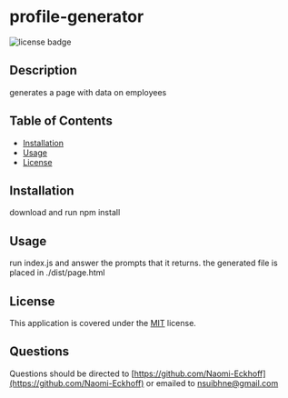 
  # profile-generator
  ![license badge](https://img.shields.io/badge/license-MIT-blue)
  ## Description

  generates a page with data on employees

  ## Table of Contents

  * [Installation](#installation)
  * [Usage](#usage)
  * [License](#license)
  

  ## Installation

  download and run npm install

  ## Usage

  run index.js and answer the prompts that it returns. the generated file is placed in ./dist/page.html
  

  
  
  
  

  ## License
    
  This application is covered under the [MIT](https://choosealicense.com/licenses/mit/) license.
  
  

  

  

  

  

  

  

  

  ## Questions

  Questions should be directed to [https://github.com/Naomi-Eckhoff](https://github.com/Naomi-Eckhoff) or emailed to nsuibhne@gmail.com
  